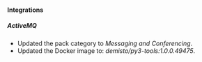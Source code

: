 
#### Integrations

##### ActiveMQ
- Updated the pack category to *Messaging and Conferencing*.
- Updated the Docker image to: *demisto/py3-tools:1.0.0.49475*.
